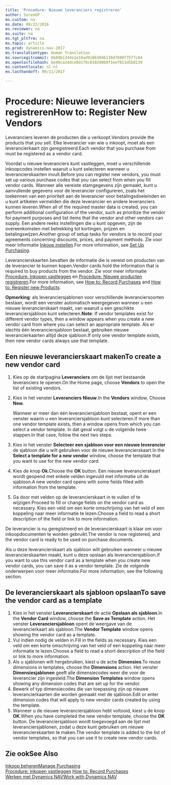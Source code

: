 ```yaml
---
title: 'Procedure: Nieuwe leveranciers registreren'
author: SorenGP
ms.custom: na
ms.date: 09/22/2016
ms.reviewer: na
ms.suite: na
ms.tgt_pltfrm: na
ms.topic: article
ms.prod: dynamics-nav-2017
ms.translationtype: Human Translation
ms.sourcegitcommit: 6b60b1344a1e18ad91863046110df880f75f7c04
ms.openlocfilehash: be40ca24dce8d1f8c010290b8f1ee7813d5b8139
ms.contentlocale: nl-nl
ms.lasthandoff: 09/11/2017

---
```


# <a name="how-to-register-new-vendors"></a><span data-ttu-id="28755-102">Procedure: Nieuwe leveranciers registreren</span><span class="sxs-lookup"><span data-stu-id="28755-102">How to: Register New Vendors</span></span>
<span data-ttu-id="28755-103">Leveranciers leveren de producten die u verkoopt.</span><span class="sxs-lookup"><span data-stu-id="28755-103">Vendors provide the products that you sell.</span></span> <span data-ttu-id="28755-104">Elke leverancier van wie u inkoopt, moet als een leverancierkaart zijn geregistreerd.</span><span class="sxs-lookup"><span data-stu-id="28755-104">Each vendor that you purchase from must be registered as a vendor card.</span></span>

<span data-ttu-id="28755-105">Voordat u nieuwe leveranciers kunt vastleggen, moet u verschillende inkoopcodes instellen waaruit u kunt selecteren wanneer u leverancierskaarten invult.</span><span class="sxs-lookup"><span data-stu-id="28755-105">Before you can register new vendors, you must set up various purchase codes that you can select from when you fill vendor cards.</span></span> <span data-ttu-id="28755-106">Wanneer alle vereiste stamgegevens zijn gemaakt, kunt u aanvullende gegevens voor de leverancier configureren, zoals het toekennen van een prioriteit aan de leverancier voor betalingsdoeleinden en u kunt artikelen vermelden die deze leverancier en andere leveranciers kunnen leveren.</span><span class="sxs-lookup"><span data-stu-id="28755-106">When all of the required master data is created, you can perform additional configuration of the vendor, such as prioritize the vendor for payment purposes and list items that the vendor and other vendors can supply.</span></span> <span data-ttu-id="28755-107">Een andere reeks instellingen die u kunt opgeven, zijn de overeenkomsten met betrekking tot kortingen, prijzen en betalingswijzen.</span><span class="sxs-lookup"><span data-stu-id="28755-107">Another group of setup tasks for vendors is to record your agreements concerning discounts, prices, and payment methods.</span></span> <span data-ttu-id="28755-108">Zie voor meer informatie [Inkoop instellen](purchasing-setup-purchasing.md).</span><span class="sxs-lookup"><span data-stu-id="28755-108">For more information, see [Set Up Purchasing](purchasing-setup-purchasing.md).</span></span>

<span data-ttu-id="28755-109">Leverancierskaarten bevatten de informatie die is vereist om producten van de leverancier te kunnen kopen.</span><span class="sxs-lookup"><span data-stu-id="28755-109">Vendor cards hold the information that is required to buy products from the vendor.</span></span> <span data-ttu-id="28755-110">Zie voor meer informatie [Procedure: Inkopen vastleggen](purchasing-how-record-purchases.md) en [Procedure: Nieuwe producten registreren](inventory-how-register-new-products.md).</span><span class="sxs-lookup"><span data-stu-id="28755-110">For more information, see [How to: Record Purchases](purchasing-how-record-purchases.md) and [How to: Register new Products](inventory-how-register-new-products.md).</span></span>

<span data-ttu-id="28755-111">**Opmerking**: als leveranciersjablonen voor verschillende leveranciersoorten bestaan, wordt een venster automatisch weergegeven wanneer u een nieuwe leverancierskaart maakt, van waaruit u een geschikte leveranciersjabloon kunt selecteren.</span><span class="sxs-lookup"><span data-stu-id="28755-111">**Note**: If vendor templates exist for different vendor types, then a window appears when you create a new vendor card from where you can select an appropriate template.</span></span> <span data-ttu-id="28755-112">Als er slechts één leveranciersjabloon bestaat, gebruiken nieuwe leverancierkaarten altijd deze sjabloon.</span><span class="sxs-lookup"><span data-stu-id="28755-112">If only one vendor template exists, then new vendor cards always use that template.</span></span>

## <a name="to-create-a-new-vendor-card"></a><span data-ttu-id="28755-113">Een nieuwe leverancierskaart maken</span><span class="sxs-lookup"><span data-stu-id="28755-113">To create a new vendor card</span></span>
1. <span data-ttu-id="28755-114">Kies op de startpagina **Leveranciers** om de lijst met bestaande leveranciers te openen.</span><span class="sxs-lookup"><span data-stu-id="28755-114">On the Home page, choose **Vendors** to open the list of existing vendors.</span></span>  
2. <span data-ttu-id="28755-115">Kies in het venster **Leveranciers** **Nieuw**.</span><span class="sxs-lookup"><span data-stu-id="28755-115">In the **Vendors** window, Choose **New**.</span></span>

    <span data-ttu-id="28755-116">Wanneer er meer dan één leveranciersjabloon bestaat, opent er een venster waarin u een leveranciersjabloon kunt selecteren.</span><span class="sxs-lookup"><span data-stu-id="28755-116">If more than one vendor template exists, then a window opens from which you can select a vendor template.</span></span> <span data-ttu-id="28755-117">In dat geval volgt u de volgende twee stappen.</span><span class="sxs-lookup"><span data-stu-id="28755-117">In that case, follow the next two steps.</span></span>
3. <span data-ttu-id="28755-118">Kies in het venster **Selecteer een sjabloon voor een nieuwe leverancier** de sjabloon die u wilt gebruiken voor de nieuwe leverancierskaart.</span><span class="sxs-lookup"><span data-stu-id="28755-118">In the **Select a template for a new vendor** window, choose the template that you want to use for the new vendor card.</span></span>
4. <span data-ttu-id="28755-119">Kies de knop **Ok**.</span><span class="sxs-lookup"><span data-stu-id="28755-119">Choose the **OK** button.</span></span> <span data-ttu-id="28755-120">Een nieuwe leverancierskaart wordt geopend met enkele velden ingevuld met informatie uit de sjabloon.</span><span class="sxs-lookup"><span data-stu-id="28755-120">A new vendor card opens with some fields filled with information from the template.</span></span>
5. <span data-ttu-id="28755-121">Ga door met velden op de leverancierskaart in te vullen of te wijzigen.</span><span class="sxs-lookup"><span data-stu-id="28755-121">Proceed to fill or change fields on the vendor card as necessary.</span></span> <span data-ttu-id="28755-122">Kies een veld om een korte omschrijving van het veld of een koppeling naar meer informatie te lezen.</span><span class="sxs-lookup"><span data-stu-id="28755-122">Choose a field to read a short description of the field or link to more information.</span></span>

<span data-ttu-id="28755-123">De leverancier is nu geregistreerd en de leverancierskaart is klaar om voor inkoopdocumenten te worden gebruikt.</span><span class="sxs-lookup"><span data-stu-id="28755-123">The vendor is now registered, and the vendor card is ready to be used on purchase documents.</span></span>

<span data-ttu-id="28755-124">Als u deze leverancierskaart als sjabloon wilt gebruiken wanneer u nieuwe leverancierskaarten maakt, kunt u deze opslaan als leveranciersjabloon.</span><span class="sxs-lookup"><span data-stu-id="28755-124">If you want to use this vendor card as a template when you create new vendor cards, you can save it as a vendor template.</span></span> <span data-ttu-id="28755-125">Zie de volgende onderwerpen voor meer informatie.</span><span class="sxs-lookup"><span data-stu-id="28755-125">For more information, see the following section.</span></span>

## <a name="to-save-the-vendor-card-as-a-template"></a><span data-ttu-id="28755-126">De leverancierskaart als sjabloon opslaan</span><span class="sxs-lookup"><span data-stu-id="28755-126">To save the vendor card as a template</span></span>
1. <span data-ttu-id="28755-127">Kies in het venster **Leverancierskaart** de actie **Opslaan als sjabloon**.</span><span class="sxs-lookup"><span data-stu-id="28755-127">In the **Vendor Card** window, choose the **Save as Template** action.</span></span> <span data-ttu-id="28755-128">Het venster **Leveranciersjabloon** opent de weergave van de leverancierkaart als sjabloon.</span><span class="sxs-lookup"><span data-stu-id="28755-128">The **Vendor Template** window opens showing the vendor card as a template.</span></span>
2. <span data-ttu-id="28755-129">Vul indien nodig de velden in.</span><span class="sxs-lookup"><span data-stu-id="28755-129">Fill in the fields as necessary.</span></span> <span data-ttu-id="28755-130">Kies een veld om een korte omschrijving van het veld of een koppeling naar meer informatie te lezen.</span><span class="sxs-lookup"><span data-stu-id="28755-130">Choose a field to read a short description of the field or link to more information.</span></span>
3. <span data-ttu-id="28755-131">Als u sjablonen wilt hergebruiken, kiest u de actie **Dimensies**.</span><span class="sxs-lookup"><span data-stu-id="28755-131">To reuse dimensions in templates, choose the **Dimensions** action.</span></span> <span data-ttu-id="28755-132">Het venster **Dimensiesjablonen** geeft alle dimensiecodes weer die voor de leverancier zijn ingesteld.</span><span class="sxs-lookup"><span data-stu-id="28755-132">The **Dimension Templates** window opens showing any dimension codes that are set up for the vendor.</span></span>
4. <span data-ttu-id="28755-133">Bewerk of typ dimensiecodes die van toepassing zijn op nieuwe leverancierkaarten die worden gemaakt met de sjabloon.</span><span class="sxs-lookup"><span data-stu-id="28755-133">Edit or enter dimension codes that will apply to new vendor cards created by using the template.</span></span>
5. <span data-ttu-id="28755-134">Wanneer u de nieuwe leveranciersjabloon hebt voltooid, kiest u de knop **OK**.</span><span class="sxs-lookup"><span data-stu-id="28755-134">When you have completed the new vendor template, choose the **OK** button.</span></span> <span data-ttu-id="28755-135">De leveranciersjabloon wordt toegevoegd aan de lijst met leveranciersjablonen, zodat u deze kunt gebruiken om nieuwe leverancierskaarten te maken.</span><span class="sxs-lookup"><span data-stu-id="28755-135">The vendor template is added to the list of vendor templates, so that you can use it to create new vendor cards.</span></span>

## <a name="see-also"></a><span data-ttu-id="28755-136">Zie ook</span><span class="sxs-lookup"><span data-stu-id="28755-136">See Also</span></span>
[<span data-ttu-id="28755-137">Inkoop beheren</span><span class="sxs-lookup"><span data-stu-id="28755-137">Manage Purchasing</span></span>](purchasing-manage-purchasing.md)  
<span data-ttu-id="28755-138">[Procedure: Inkopen vastleggen](purchasing-how-record-purchases.md) </span><span class="sxs-lookup"><span data-stu-id="28755-138">[How to: Record Purchases](purchasing-how-record-purchases.md) </span></span>  
[<span data-ttu-id="28755-139">Werken met Dynamics NAV</span><span class="sxs-lookup"><span data-stu-id="28755-139">Work with Dynamics NAV</span></span>](ui-work-product.md)


